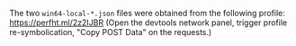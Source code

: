 The two `win64-local-*.json` files were obtained from the following profile: https://perfht.ml/2z2IJBR
(Open the devtools network panel, trigger profile re-symbolication, "Copy POST Data" on the requests.)
